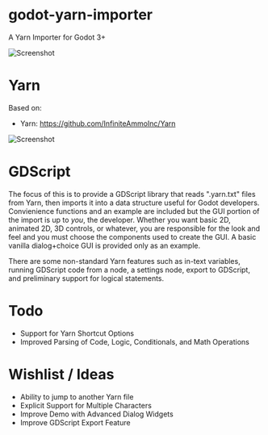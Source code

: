 # godot-yarn-importer
A Yarn Importer for Godot 3+

![Screenshot](https://i.imgur.com/WRtQUJl.png)

# Yarn

Based on:
- Yarn: https://github.com/InfiniteAmmoInc/Yarn

![Screenshot](https://i.imgur.com/OJ95pvr.png)

# GDScript

The focus of this is to provide a GDScript library that reads ".yarn.txt" files from Yarn, then imports it into a data structure useful for Godot developers.  Convienience functions and an example are included but the GUI portion of the import is up to *you*, the developer.  Whether you want basic 2D, animated 2D, 3D controls, or whatever, you are responsible for the look and feel and you must choose the components used to create the GUI. A basic vanilla dialog+choice GUI is provided only as an example.

There are some non-standard Yarn features such as in-text variables, running GDScript code from a node, a settings node, export to GDScript, and preliminary support for logical statements.

# Todo

- Support for Yarn Shortcut Options
- Improved Parsing of Code, Logic, Conditionals, and Math Operations

#  Wishlist / Ideas

- Ability to jump to another Yarn file
- Explicit Support for Multiple Characters
- Improve Demo with Advanced Dialog Widgets
- Improve GDScript Export Feature
